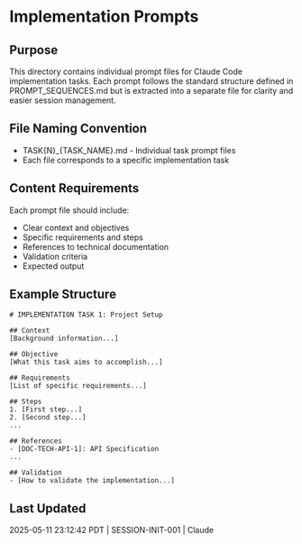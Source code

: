 # Implementation Prompts

## Purpose
This directory contains individual prompt files for Claude Code implementation tasks. Each prompt follows the standard structure defined in PROMPT_SEQUENCES.md but is extracted into a separate file for clarity and easier session management.

## File Naming Convention
- TASK{N}_{TASK_NAME}.md - Individual task prompt files
- Each file corresponds to a specific implementation task

## Content Requirements
Each prompt file should include:
- Clear context and objectives
- Specific requirements and steps
- References to technical documentation
- Validation criteria
- Expected output

## Example Structure
```
# IMPLEMENTATION TASK 1: Project Setup

## Context
[Background information...]

## Objective
[What this task aims to accomplish...]

## Requirements
[List of specific requirements...]

## Steps
1. [First step...]
2. [Second step...]
...

## References
- [DOC-TECH-API-1]: API Specification
...

## Validation
- [How to validate the implementation...]
```

## Last Updated
2025-05-11 23:12:42 PDT | SESSION-INIT-001 | Claude
